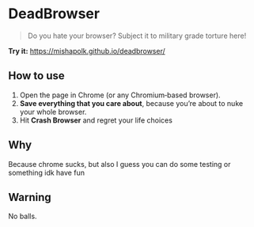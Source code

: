# DeadBrowser

> Do you hate your browser? Subject it to military grade torture here!

**Try it:** https://mishapolk.github.io/deadbrowser/

## How to use

1. Open the page in Chrome (or any Chromium‑based browser).  
2. **Save everything that you care about**, because you’re about to nuke your whole browser.  
3. Hit **Crash Browser** and regret your life choices

## Why

Because chrome sucks, but also I guess you can do some testing or something idk have fun

## Warning

No balls.
